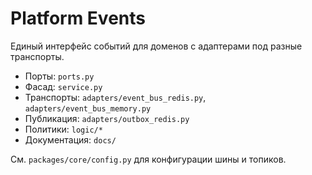 # Platform Events

Единый интерфейс событий для доменов с адаптерами под разные транспорты.

- Порты: `ports.py`
- Фасад: `service.py`
- Транспорты: `adapters/event_bus_redis.py`, `adapters/event_bus_memory.py`
- Публикация: `adapters/outbox_redis.py`
- Политики: `logic/*`
- Документация: `docs/`

См. `packages/core/config.py` для конфигурации шины и топиков.

